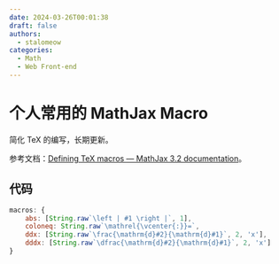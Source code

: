 ```yaml
---
date: 2024-03-26T00:01:38
draft: false
authors:
  - stalomeow
categories:
  - Math
  - Web Front-end
---
```


# 个人常用的 MathJax Macro

简化 TeX 的编写，长期更新。

<!-- more -->

参考文档：[Defining TeX macros — MathJax 3.2 documentation](https://docs.mathjax.org/en/latest/input/tex/macros.html#defining-tex-macros)。

## 代码

``` js
macros: {
    abs: [String.raw`\left | #1 \right |`, 1],
    coloneq: String.raw`\mathrel{\vcenter{:}}=`,
    ddx: [String.raw`\frac{\mathrm{d}#2}{\mathrm{d}#1}`, 2, 'x'],
    dddx: [String.raw`\dfrac{\mathrm{d}#2}{\mathrm{d}#1}`, 2, 'x']
}
```
